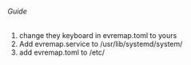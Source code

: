 ###### Guide

1. change they keyboard in evremap.toml to yours 
2. Add evremap.service to /usr/lib/systemd/system/
3. add evremap.toml to /etc/ 


